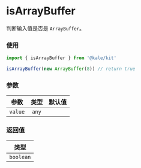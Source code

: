 # isArrayBuffer

判断输入值是否是 `ArrayBuffer`。

### 使用

```ts
import { isArrayBuffer } from '@kale/kit'

isArrayBuffer(new ArrayBuffer(8)) // return true
```

### 参数

| 参数    | 类型  | 默认值 |
| ------- | :---: | -----: |
| `value` | `any` |        |

### 返回值

|   类型    |
| :-------: |
| `boolean` |
